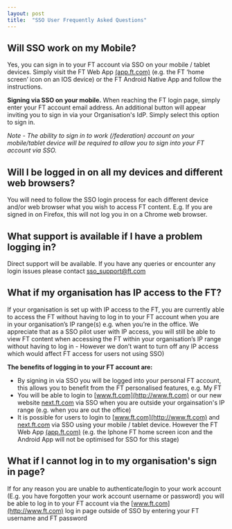 ```yaml
---
layout: post
title:  "SSO User Frequently Asked Questions"
---
```

## Will SSO work on my Mobile?
Yes, you can sign in to your FT account via SSO on your mobile / tablet devices. Simply visit the FT Web App [(app.ft.com)](http://app.ft.com) (e.g. the FT ‘home screen’ icon on an IOS device) or the FT Android Native App and follow the instructions. 

**Signing via SSO on your mobile.** When reaching the FT login page, simply enter your FT account email address. An additional button will appear inviting you to sign in via your Organisation's IdP. Simply select this option to sign in.

*Note - The ability to sign in to work (/federation) account on your mobile/tablet device will be required to allow you to sign into your FT account via SSO.*

## Will I be logged in on all my devices and different web browsers?
You will need to follow the SSO login process for each different device and/or web browser what you wish to access FT content. E.g. If you are signed in on Firefox, this will not log you in on a Chrome web browser.

## What support is available if I have a problem logging in?
Direct support will be available. If you have any queries or encounter any login issues please contact sso_support@ft.com  

## What if my organisation has IP access to the FT?
If your organisation is set up with IP access to the FT, you are currently able to access the FT without having to log in to your FT account when you are in your organisation’s IP range(s) e.g. when you’re in the office.
We appreciate that as a SSO pilot user with IP access, you will still be able to view FT content when accessing the FT within your organisation’s IP range without having to log in - However we don’t want to turn off any IP access which would affect FT access for users not using SSO)

**The benefits of logging in to your FT account are:**

- By signing in via SSO you will be logged into your personal FT account, this allows you to benefit from the FT personalised features, e.g. My FT
- You will be able to login to [www.ft.com](http://www.ft.com) or our new website [next.ft.com](https://next.ft.com) via SSO when you are outside your orgainsation's IP range (e.g. when you are out the office)
- It is possible for users to login to [www.ft.com](http://www.ft.com) and [next.ft.com](https://next.ft.com) via SSO using your mobile / tablet device. However the FT Web App [(app.ft.com)](http://app.ft.com) (e.g. the Iphone FT home screen icon and the Android App will not be optimised for SSO for this stage)

## What if I cannot log in to my organisation's sign in page?
If for any reason you are unable to authenticate/login to your work account (E.g. you have forgotten your work account username or password) you will be able to log in to your FT account via the [www.ft.com](http://www.ft.com) log in page outside of SSO by entering your FT username and FT password
